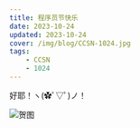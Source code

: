 ```yaml
---
title: 程序员节快乐 
date: 2023-10-24
updated: 2023-10-24
cover: /img/blog/CCSN-1024.jpg
tags: 
    - CCSN
    - 1024
---
```


好耶！ヽ(✿ﾟ▽ﾟ)ノ！

<!-- more -->

![贺图](https://ccsn-external.oss-cn-beijing.aliyuncs.com/static/CCSN-1024.jpg)

